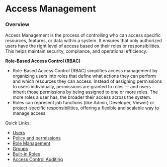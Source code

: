 # Access Management

### Overview <a href="#docs-internal-guid-3a0a315a-7fff-6c72-ff68-2373eb02e805" id="docs-internal-guid-3a0a315a-7fff-6c72-ff68-2373eb02e805"></a>

Access Management is the process of controlling who can access specific resources, features, or data within a system. It ensures that only authorized users have the right level of access based on their roles or responsibilities. This helps maintain security, compliance, and operational efficiency.

**Role-Based Access Control (RBAC)**

* Role-Based Access Control (RBAC) simplifies access management by organizing users into roles that define what actions they can perform and which resources they can access. Instead of assigning permissions to users individually, permissions are granted to roles — and users inherit those permissions by being assigned to one or more roles. The more roles a user has, the broader their access across the system.
* Roles can represent job functions (like Admin, Developer, Viewer) or project-specific responsibilities, offering a flexible and scalable way to manage access.

Quick Links:

* [Users](user-management.md)
* [Policy and permissions](policy-management/)
* [Role Management](role-management/)
* [Groups](group-management/)
* [Built-in Roles](role-management/in-built-roles.md)
* [Access Control Auditing](auditing-and-logging.md)
